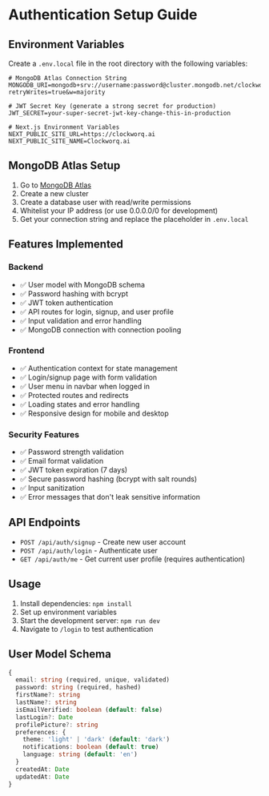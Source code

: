 # Authentication Setup Guide

## Environment Variables

Create a `.env.local` file in the root directory with the following variables:

```env
# MongoDB Atlas Connection String
MONGODB_URI=mongodb+srv://username:password@cluster.mongodb.net/clockworq?retryWrites=true&w=majority

# JWT Secret Key (generate a strong secret for production)
JWT_SECRET=your-super-secret-jwt-key-change-this-in-production

# Next.js Environment Variables
NEXT_PUBLIC_SITE_URL=https://clockworq.ai
NEXT_PUBLIC_SITE_NAME=Clockworq.ai
```

## MongoDB Atlas Setup

1. Go to [MongoDB Atlas](https://www.mongodb.com/atlas)
2. Create a new cluster
3. Create a database user with read/write permissions
4. Whitelist your IP address (or use 0.0.0.0/0 for development)
5. Get your connection string and replace the placeholder in `.env.local`

## Features Implemented

### Backend
- ✅ User model with MongoDB schema
- ✅ Password hashing with bcrypt
- ✅ JWT token authentication
- ✅ API routes for login, signup, and user profile
- ✅ Input validation and error handling
- ✅ MongoDB connection with connection pooling

### Frontend
- ✅ Authentication context for state management
- ✅ Login/signup page with form validation
- ✅ User menu in navbar when logged in
- ✅ Protected routes and redirects
- ✅ Loading states and error handling
- ✅ Responsive design for mobile and desktop

### Security Features
- ✅ Password strength validation
- ✅ Email format validation
- ✅ JWT token expiration (7 days)
- ✅ Secure password hashing (bcrypt with salt rounds)
- ✅ Input sanitization
- ✅ Error messages that don't leak sensitive information

## API Endpoints

- `POST /api/auth/signup` - Create new user account
- `POST /api/auth/login` - Authenticate user
- `GET /api/auth/me` - Get current user profile (requires authentication)

## Usage

1. Install dependencies: `npm install`
2. Set up environment variables
3. Start the development server: `npm run dev`
4. Navigate to `/login` to test authentication

## User Model Schema

```typescript
{
  email: string (required, unique, validated)
  password: string (required, hashed)
  firstName?: string
  lastName?: string
  isEmailVerified: boolean (default: false)
  lastLogin?: Date
  profilePicture?: string
  preferences: {
    theme: 'light' | 'dark' (default: 'dark')
    notifications: boolean (default: true)
    language: string (default: 'en')
  }
  createdAt: Date
  updatedAt: Date
}
```